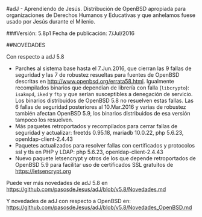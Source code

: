 #adJ - Aprendiendo de Jesús.
Distribución de OpenBSD apropiada para organizaciones de Derechos Humanos
y Educativas y que anhelamos fuese usado por Jesús durante el Milenio.

###Versión: 5.8p1
Fecha de publicación: 7/Jul/2016

##NOVEDADES

Con respecto a adJ 5.8

* Parches al sistema base hasta el 7.Jun.2016, que cierran las 9 fallas de 
  seguridad y las 7 de robustez resueltas para fuentes de OpenBSD descritas 
  en <http://www.openbsd.org/errata58.html>. Igualmente recompilados binarios 
  que dependían de librería con falla (```libcrypto```): ```isakmpd```, 
  ```iked``` y  ```ftp``` y que serían susceptibles a denegación de servicio.  
  Los binarios distribuidos de OpenBSD 5.8 no resuelven estas fallas. 
  Las 6 fallas de seguridad posteriores al 10.Mar.2016 y varias de robustez
  también afectan OpenBSD 5.9, los binarios distribuidos de esa versión
  tampoco los resuelven.
* Más paquetes retroportados y recompilados para cerrar fallas de seguridad y
  actualizar: 
	freetds 0.95.18, mariadb 10.0.22, php 5.6.23, openldap-client-2.4.43
* Paquetes actualizados para resolver fallas con certificados y protocolos 
  ssl y tls en PHP y LDAP:
	php 5.6.23, openldap-client-2.4.43
* Nuevo paquete letsencrypt y otros de los que depende retroportados
  de OpenBSD 5.9 para facilitar uso de certificados SSL gratuitos de
  https://letsencrypt.org

Puede ver más novedades de adJ 5.8 en 
	<https://github.com/pasosdeJesus/adJ/blob/v5.8/Novedades.md>

Y novedades de adJ con respecto a OpenBSD en:
	<https://github.com/pasosdeJesus/adJ/blob/v5.8/Novedades_OpenBSD.md>


